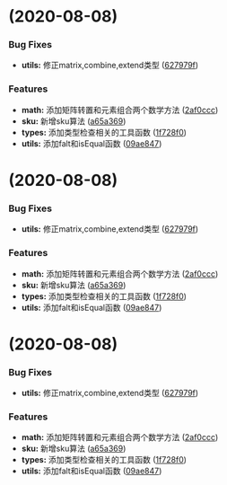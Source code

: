 #  (2020-08-08)


### Bug Fixes

* **utils:** 修正matrix,combine,extend类型 ([627979f](https://github.com/xuguo-code/fruit/commit/627979f605d17bf7830d7c4158a84ca8da93fdf4))


### Features

* **math:** 添加矩阵转置和元素组合两个数学方法 ([2af0ccc](https://github.com/xuguo-code/fruit/commit/2af0ccc58117625edf0d579d935744a683daac2a))
* **sku:** 新增sku算法 ([a65a369](https://github.com/xuguo-code/fruit/commit/a65a36919623416c8cb31eed85cae06ce0480ff6))
* **types:** 添加类型检查相关的工具函数 ([1f728f0](https://github.com/xuguo-code/fruit/commit/1f728f0752929883e5355b638c8e4a89e96cb63e))
* **utils:** 添加falt和isEqual函数 ([09ae847](https://github.com/xuguo-code/fruit/commit/09ae847eac7c883c154608dea9dbab56cf9893f2))



#  (2020-08-08)


### Bug Fixes

* **utils:** 修正matrix,combine,extend类型 ([627979f](https://github.com/xuguo-code/fruit/commit/627979f605d17bf7830d7c4158a84ca8da93fdf4))


### Features

* **math:** 添加矩阵转置和元素组合两个数学方法 ([2af0ccc](https://github.com/xuguo-code/fruit/commit/2af0ccc58117625edf0d579d935744a683daac2a))
* **sku:** 新增sku算法 ([a65a369](https://github.com/xuguo-code/fruit/commit/a65a36919623416c8cb31eed85cae06ce0480ff6))
* **types:** 添加类型检查相关的工具函数 ([1f728f0](https://github.com/xuguo-code/fruit/commit/1f728f0752929883e5355b638c8e4a89e96cb63e))
* **utils:** 添加falt和isEqual函数 ([09ae847](https://github.com/xuguo-code/fruit/commit/09ae847eac7c883c154608dea9dbab56cf9893f2))



#  (2020-08-08)


### Bug Fixes

* **utils:** 修正matrix,combine,extend类型 ([627979f](https://github.com/xuguo-code/fruit/commit/627979f605d17bf7830d7c4158a84ca8da93fdf4))


### Features

* **math:** 添加矩阵转置和元素组合两个数学方法 ([2af0ccc](https://github.com/xuguo-code/fruit/commit/2af0ccc58117625edf0d579d935744a683daac2a))
* **sku:** 新增sku算法 ([a65a369](https://github.com/xuguo-code/fruit/commit/a65a36919623416c8cb31eed85cae06ce0480ff6))
* **types:** 添加类型检查相关的工具函数 ([1f728f0](https://github.com/xuguo-code/fruit/commit/1f728f0752929883e5355b638c8e4a89e96cb63e))
* **utils:** 添加falt和isEqual函数 ([09ae847](https://github.com/xuguo-code/fruit/commit/09ae847eac7c883c154608dea9dbab56cf9893f2))



